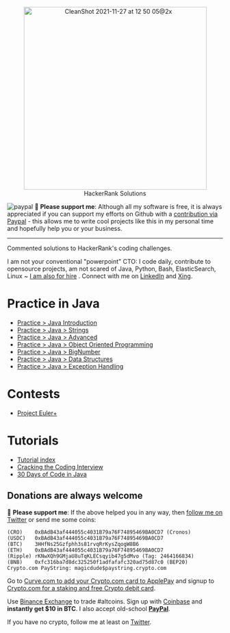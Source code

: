 [paypal]: https://paypal.me/GerdNaschenweng
<p align="center">
    <a href="https://www.hackerrank.com/MagicDude4Eva">
        <img width="427" alt="CleanShot 2021-11-27 at 12 50 05@2x" src="https://user-images.githubusercontent.com/1632781/143680098-a782eec8-901a-4712-8656-77f6b1d999d8.png">
    </a>
    <br>HackerRank Solutions
</p>

![paypal](https://img.shields.io/badge/PayPal--ffffff.svg?style=social&logo=data%3Aimage%2Fpng%3Bbase64%2CiVBORw0KGgoAAAANSUhEUgAAABAAAAAQCAYAAAAf8%2F9hAAAABHNCSVQICAgIfAhkiAAAAZZJREFUOI3Fkb1PFFEUxX%2F3zcAMswFCw0KQr1BZSKUQYijMFibGkhj9D4zYYAuU0NtZSIiNzRZGamqD%2BhdoJR%2FGhBCTHZ11Pt%2B1GIiEnY0hFNzkFu%2FmnHPPPQ%2Buu%2BTiYGjy0ZPa5N1t0SI5m6mITeP4%2B%2FGP%2Fbccvto8j3cuCsQTSy%2FCzLkdxqkXpoUXJoUXJrkfFTLMwHiDYLrFz897Z3jT6ckdBwsiYDMo0tNOIGuBqS%2Beh7sdAkU2g%2BkBFGkd%2FrtSgD8Z%2BrBxj68MAGG1A9efRhVsXrKMU7Y4cNyGOwtDU28OtrqdUMetldvzFKxCYSHJ4NsJ%2BnRJGexHba7VJ%2FTff4BaQFBjVcbqIEZ1bESYn4PRUcHx2N952awUkOHZedUcWm14%2FtjqjREHawUEsgx6Ajg5%2Bsi7jWqBwA%2BmIrXlo9YHUVTmEP%2F6hOO1Ofiyy3pjo%2BsvBDX%2FZpSakhz4BqvQDvdYvrXQEXZViI5rPpBEOwR2l16vtN7bd9SN3L1WXj%2BjGSnN38rq%2B7VL8xXQOdDF%2F0KvXn8BlbuY%2FvUAHysAAAAASUVORK5CYII%3D)
:beer: **Please support me**: Although all my software is free, it is always appreciated if you can support my efforts on Github with a [contribution via Paypal][paypal] - this allows me to write cool projects like this in my personal time and hopefully help you or your business. 
___


<p>
Commented solutions to HackerRank's coding challenges. 
    
I am not your conventional "powerpoint" CTO: I code daily, contribute to opensource projects, am not scared of Java, Python, Bash, ElasticSearch, Linux ~ [I am also for hire](https://www.naschenweng.info/cv) . Connect with me on [LinkedIn](https://www.linkedin.com/in/gerdnaschenweng/) and [Xing](https://www.xing.com/profile/Gerd_Naschenweng/portfolio).
</p>

# Practice in Java
* [Practice > Java Introduction](https://github.com/magicdude4eva/HackerRank/tree/master/src/practice/java/introduction)
* [Practice > Java > Strings](https://github.com/magicdude4eva/HackerRank/tree/master/src/practice/java/strings)
* [Practice > Java > Advanced](https://github.com/magicdude4eva/HackerRank/tree/master/src/practice/java/advanced)
* [Practice > Java > Object Oriented Programming](https://github.com/magicdude4eva/HackerRank/tree/master/src/practice/java/objectorientedprogramming)
* [Practice > Java > BigNumber](https://github.com/magicdude4eva/HackerRank/tree/master/src/practice/java/bignumber)
* [Practice > Java > Data Structures](https://github.com/magicdude4eva/HackerRank/tree/master/src/practice/java/datastructures)
* [Practice > Java > Exception Handling](https://github.com/magicdude4eva/HackerRank/tree/master/src/practice/java/exceptionhandling)

# Contests
* [Project Euler+](https://github.com/magicdude4eva/HackerRank/tree/master/src/contests/projecteuler)

# Tutorials
* [Tutorial index](https://github.com/magicdude4eva/HackerRank/tree/master/src/practice/tutorials)
* [Cracking the Coding Interview](https://github.com/magicdude4eva/HackerRank/tree/master/src/practice/tutorials/crackingthecodinginterview)
* [30 Days of Code in Java](https://github.com/magicdude4eva/HackerRank/tree/master/src/practice/tutorials/thirtydaysofcode)



## Donations are always welcome
🍺 **Please support me**: If the above helped you in any way, then [follow me on Twitter](https://twitter.com/gerdnaschenweng) or send me some coins: 
```
(CRO)    0xBAdB43af444055c4031B79a76F74895469BA0CD7 (Cronos)
(USDC)   0xBAdB43af444055c4031B79a76F74895469BA0CD7
(BTC)    3HHfNs25Gzfphh3s81rvqRrKysZqogW8B6
(ETH)    0xBAdB43af444055c4031B79a76F74895469BA0CD7
(Ripple) rKNwXQh9GMjaU8uTqKLECsqyib47g5dMvo (Tag: 2464166834)
(BNB)    0xfc316ba7d8dc325250f1adfafafc320ad75d87c0 (BEP20)
Crypto.com PayString: magicdude$paystring.crypto.com
```


Go to [Curve.com to add your Crypto.com card to ApplePay](https://www.curve.com/join#DWPXKG6E) and signup to [Crypto.com for a staking and free Crypto debit card](https://crypto.com/app/ref6ayzqvp).

Use [Binance Exchange](https://www.binance.com/?ref=13896895) to trade #altcoins. Sign up with [Coinbase](https://www.coinbase.com/join/nasche_x) and **instantly get $10 in BTC**. I also accept old-school **[PayPal](https://paypal.me/GerdNaschenweng)**.

If you have no crypto, follow me at least on [Twitter](https://twitter.com/gerdnaschenweng).
